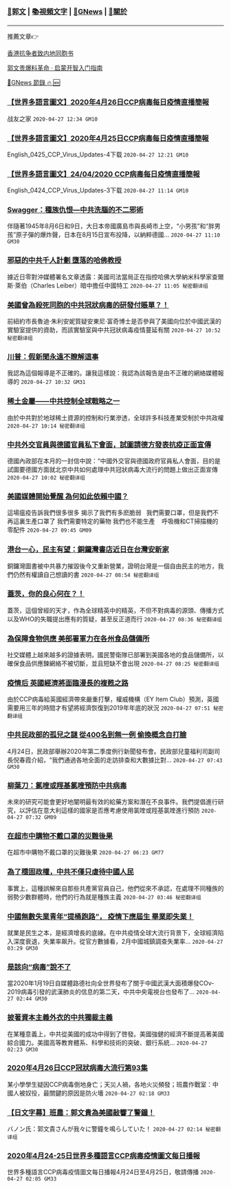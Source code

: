 ###  [:eagle:郭文](https://github.com/ourhimalayas/txt) | [:books:視頻文字](https://github.com/ourhimalayas/txt/blob/master/content/README.md) | [:newspaper:GNews](https://github.com/ourhimalayas/txt/blob/master/content/gnews/README.md) | [:pray:關於](https://github.com/ourhimalayas/home/tree/master/about)
---

推薦文章:point_right:

[香港抗争者致内地同胞书](https://github.com/ourhimalayas/news/blob/master/2019/08/a_letter_from_the_hong_kong_people.md)

[郭文贵爆料革命 · 启蒙开智入门指南](https://github.com/ourhimalayas/txt/issues/1)

[:newspaper:GNews 節錄 :fire: :new:](https://github.com/ourhimalayas/txt/blob/master/content/gnews/README.md) 



### [【世界多語言圖文】2020年4月26日CCP病毒每日疫情直播簡報](/content/gnews/1/README.md)

战友之家
 `2020-04-27 12:34 GM10`

### [【世界多語言圖文】2020年4月25日CCP病毒每日疫情直播簡報](/content/gnews/2/README.md)

English_0425_CCP_Virus_Updates-4下载
 `2020-04-27 12:21 GM10`

### [【世界多語言圖文】24/04/2020 CCP病毒每日疫情直播簡報](/content/gnews/3/README.md)

English_0424_CCP_Virus_Updates-3下载
 `2020-04-27 11:14 GM10`

### [Swagger：種族仇恨—中共洗腦的不二邪術](/content/gnews/4/README.md)

伴隨著1945年8月6日和9日，大日本帝國廣島市與長崎市上空，“小男孩”和“胖男孩”原子彈的爆炸聲，日本在8月15日宣布投降，以納粹德國...  `2020-04-27 11:10 GM30`

### [邪惡的中共千人計劃 墮落的哈佛教授](/content/gnews/5/README.md)

據近日零對沖媒體署名文章透露：美國司法當局正在指控哈佛大學納米科學家查爾斯·萊伯（Charles Leiber）暗中擔任中國特工  `2020-04-27 11:05 秘密翻译组`

### [美國曾為殺死同胞的中共冠狀病毒的研發付賬單？！](/content/gnews/6/README.md)

前紐約市長魯迪·朱利安妮質疑安東尼·富奇博士是否參與了美國向位於中國武漢的實驗室提供的資助，而該實驗室與中共冠狀病毒疫情蔓延有關  `2020-04-27 10:52 秘密翻译组`

### [川普：假新聞永遠不瞭解這事](/content/gnews/7/README.md)

我認為這個報導是不正確的。讓我這樣說：我認為該報告是由不正確的網絡媒體報導的  `2020-04-27 10:32 GM31`

### [稀土金屬——中共控制全球戰略之一](/content/gnews/8/README.md)

由於中共對於地球稀土資源的控制和行業滲透，全球許多科技產業受制於中共政權  `2020-04-27 10:14 秘密翻译组`

### [中共外交官員與德國官員私下會面，試圖請德方發表抗疫正面宣傳](/content/gnews/9/README.md)

德國內政部在本月的一封信中說：“中國外交官與德國政府官員私人會面，目的是試圖要德國方面就北京中共如何處理中共冠狀病毒大流行的問題上做出正面宣傳  `2020-04-27 10:02 秘密翻译组`

### [美國媒體開始覺醒 為何如此依賴中國？](/content/gnews/10/README.md)

這場瘟疫告訴我們很多很多 揭示了我們有多麽脆弱   我們需要口罩，但是我們不再這裏生產口罩了 我們需要特定的藥物 我們也不能生產    呼吸機和CT掃描機的零配件  `2020-04-27 09:45 GM09`

### [港台一心，民主有望：銅鑼灣書店近日在台灣安新家](/content/gnews/11/README.md)

銅鑼灣圖書被中共暴力摧毀後今又重新營業，證明台灣是一個自由民主的地方，我們仍然有權讀自己想讀的書  `2020-04-27 08:54 秘密翻译组`

### [蓋茨，你的良心何在？！](/content/gnews/12/README.md)

蓋茨，這個曾經的天才，作為全球精英中的精英，不但不對病毒的源頭、傳播方式以及WHO的失職提出應有的質疑，甚至反正道而行  `2020-04-27 08:36 秘密翻译组`

### [為保障食物供應 美部署軍力在各州食品儲備所](/content/gnews/13/README.md)

社交媒體上越來越多的證據表明，國民警衛隊已部署到美國各地的食品儲備所，以確保食品供應鍊網絡不被切斷，並且短缺不會出現  `2020-04-27 08:25 秘密翻译组`

### [疫情后 英國經濟將面臨漫長的複甦之路](/content/gnews/14/README.md)

由於CCP病毒給英國經濟帶來嚴重打擊，權威機構（EY Item Club）預測，英國需要用三年的時間才有望將經濟恢復到2019年年底的狀況  `2020-04-27 07:51 秘密翻译组`

### [中共民政部的孤兒之謎 從400名到無一例 偷換概念自打臉](/content/gnews/15/README.md)

4月24日，民政部舉辦2020年第二季度例行新聞發布會。民政部兒童福利司副司長倪春霞介紹，“我們通過各地全面的走訪排查和大數據比對...  `2020-04-27 07:43 GM30`

### [柳葉刀：氯喹或羥基氯喹預防中共病毒](/content/gnews/16/README.md)

未來的研究可能會更好地闡明最有效的給藥方案和潛在不良事件。我們提倡進行研究，以評估在意大利這樣的國家是否應考慮使用氯喹或羥基氯喹進行預防  `2020-04-27 07:32 GM09`

### [在超市中購物不戴口罩的災難後果](/content/gnews/17/README.md)

在超市中購物不戴口罩的災難後果  `2020-04-27 06:23 GM77`

### [為了穩固政權，中共不僅只虐待中國人民](/content/gnews/18/README.md)

事實上，這種誤解來自那些共產黨官員自己，他們從來不承認，在處理不同種族的弱勢少數群體時，他們的行為就是種族主義  `2020-04-27 03:46 秘密翻译组`

### [中國無數失業青年“提桶跑路”， 疫情下應屆生 畢業即失業！](/content/gnews/19/README.md)

就業是民生之本，是經濟增長的底線。在中共疫情全球大流行背景下，全球經濟陷入深度衰退，失業率飙升。從官方數據看，2月中國城鎮調查失業率...  `2020-04-27 03:29 GM30`

### [是該向“病毒”說不了](/content/gnews/20/README.md)

當2020年1月19日自媒體路德社向全世界發布了關于中國武漢大面積爆發COv-2019病毒引發的武漢肺炎的信息的第二天，中共中央電視台也發布了...  `2020-04-27 02:44 GM30`

### [披著資本主義外衣的中共獨裁主義](/content/gnews/21/README.md)

在某種意義上，中共從美國的成功中得到了啓發。美國強健的經濟不斷提高著美國綜合國力。美國高等教育體系、科學和技術的突破、銀行系統...  `2020-04-27 02:23 GM30`

### [2020年4月26日CCP冠狀病毒大流行第93集](/content/gnews/22/README.md)

某小學學生疑因CCP病毒倒地身亡；天災人禍，各地火災頻發；班農作戰室：中國人被奴役，最關鍵的原因是防火墻  `2020-04-27 02:18 GM33`

### [【日文字幕】班農：郭文貴為美國敲響了警鐘！](/content/gnews/23/README.md)

バノン氏：郭文貴さんが我々に警鐘を鳴らしていた！  `2020-04-27 02:14 秘密翻译组`

### [2020年4月24-25日世界多種語言CCP病毒疫情圖文每日播報](/content/gnews/24/README.md)

世界多種語言CCP病毒疫情圖文每日播報4月24日至4月25日，敬請傳播  `2020-04-27 02:05 GM33`

